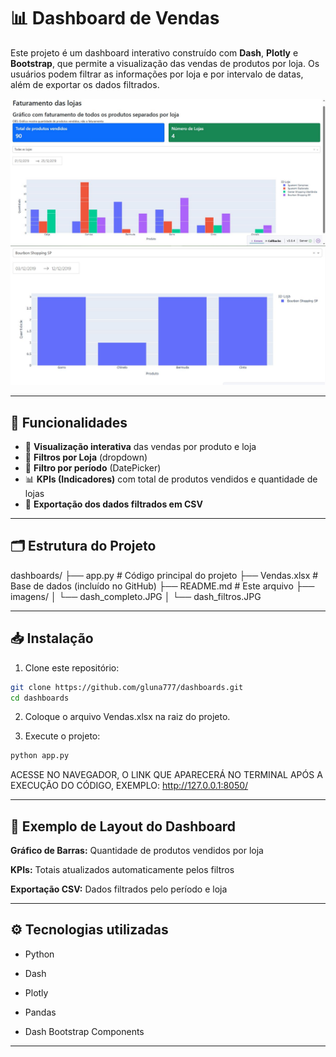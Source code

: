 # 📊 Dashboard de Vendas

Este projeto é um dashboard interativo construído com **Dash**, **Plotly** e **Bootstrap**, que permite a visualização das vendas de produtos por loja. Os usuários podem filtrar as informações por loja e por intervalo de datas, além de exportar os dados filtrados.

![Dashboard Exemplo](imagens/dash_completo.JPG)
![Dashboard filtrado](imagens/dash_filtros.JPG)

---

## 🚀 Funcionalidades

- 📌 **Visualização interativa** das vendas por produto e loja
- 📌 **Filtros por Loja** (dropdown)
- 📅 **Filtro por período** (DatePicker)
- 📊 **KPIs (Indicadores)** com total de produtos vendidos e quantidade de lojas
- 💾 **Exportação dos dados filtrados em CSV**

---

## 🗂️ Estrutura do Projeto
dashboards/
├── app.py # Código principal do projeto
├── Vendas.xlsx # Base de dados (incluído no GitHub)
├── README.md # Este arquivo
├── imagens/
│   └── dash_completo.JPG
│   └── dash_filtros.JPG

---
## 📥 Instalação

1. Clone este repositório:

```bash
git clone https://github.com/gluna777/dashboards.git
cd dashboards
```

2. Coloque o arquivo Vendas.xlsx na raiz do projeto.

3. Execute o projeto:
```bash
python app.py
```

ACESSE NO NAVEGADOR, O LINK QUE APARECERÁ NO TERMINAL APÓS A EXECUÇÃO DO CÓDIGO, EXEMPLO: http://127.0.0.1:8050/

---
## 📑 Exemplo de Layout do Dashboard
**Gráfico de Barras:** Quantidade de produtos vendidos por loja

**KPIs:** Totais atualizados automaticamente pelos filtros

**Exportação CSV:** Dados filtrados pelo período e loja

---
## ⚙️ Tecnologias utilizadas
- Python

- Dash

- Plotly

- Pandas

- Dash Bootstrap Components

---
